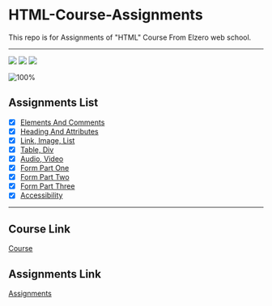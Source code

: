 # HTML-Course-Assignments
This repo is for Assignments of "HTML" Course From Elzero web school.

---

<img src="https://img.shields.io/badge/Total%20Number%20Of%20Hours%20For%20This%20Course-4h12m-blue">

<img src="https://img.shields.io/badge/Total%20Number%20Of%20Lessons%20For%20This%20Course-37 Lesson-orange">

<img src="https://img.shields.io/badge/Total%20Number%20Of%20Assignments%20For%20This%20Course-33 Assignment-blue">

![100%](https://progress-bar.dev/100/?title=Done)
<br>

## Assignments List
- [x] [Elements And Comments](https://github.com/alimoustafa2000/HTML-Course-Assignments/tree/main/01-%20Elements%20And%20Comments)
- [x] [Heading And Attributes](https://github.com/alimoustafa2000/HTML-Course-Assignments/tree/main/02-%20Heading%20And%20Attributes)
- [x] [Link, Image, List](https://github.com/alimoustafa2000/HTML-Course-Assignments/tree/main/03-%20Link%2C%20Image%20and%20List)
- [x] [Table, Div](https://github.com/alimoustafa2000/HTML-Course-Assignments/tree/main/04-%20Table%20and%20Div)
- [x] [Audio, Video](https://github.com/alimoustafa2000/HTML-Course-Assignments/tree/main/05-%20Audio%20And%20Video)
- [x] [Form Part One](https://github.com/alimoustafa2000/HTML-Course-Assignments/tree/main/06-%20Form%20Part%20One)
- [x] [Form Part Two](https://github.com/alimoustafa2000/HTML-Course-Assignments/tree/main/07-%20Form%20Part%20Two)
- [x] [Form Part Three](https://github.com/alimoustafa2000/HTML-Course-Assignments/tree/main/08-%20Form%20Part%20Three)
- [x] [Accessibility](https://github.com/alimoustafa2000/HTML-Course-Assignments/tree/main/09-%20Accessibility)

---

## Course Link
[Course](https://www.youtube.com/playlist?list=PLDoPjvoNmBAw_t_XWUFbBX-c9MafPk9ji)

## Assignments Link
[Assignments](https://elzero.org/category/assignments/html-assignments/)
